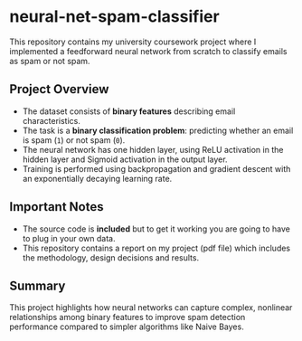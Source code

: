 # neural-net-spam-classifier

This repository contains my university coursework project where I implemented a feedforward neural network from scratch to classify emails as spam or not spam.

## Project Overview

- The dataset consists of **binary features** describing email characteristics.
- The task is a **binary classification problem**: predicting whether an email is spam (`1`) or not spam (`0`).
- The neural network has one hidden layer, using ReLU activation in the hidden layer and Sigmoid activation in the output layer.
- Training is performed using backpropagation and gradient descent with an exponentially decaying learning rate.

## Important Notes

- The source code is **included** but to get it working you are going to have to plug in your own data.
- This repository contains a report on my project (pdf file) which includes the methodology, design decisions and results.

## Summary

This project highlights how neural networks can capture complex, nonlinear relationships among binary features to improve spam detection performance compared to simpler algorithms like Naive Bayes.
